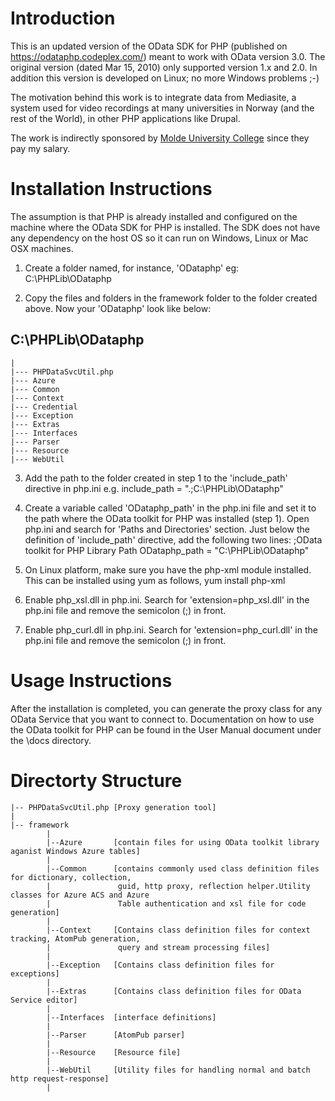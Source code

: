 Introduction
============

This is an updated version of the OData SDK for PHP (published on https://odataphp.codeplex.com/) 
meant to work with OData version 3.0. The original version (dated Mar 15, 2010) only supported 
version 1.x and 2.0. In addition this version is developed on Linux; no more Windows problems ;-)

The motivation behind this work is to integrate data from Mediasite, a system used for video 
recordings at many universities in Norway (and the rest of the World), in other PHP applications
like Drupal.

The work is indirectly sponsored by [Molde University College](http://www.himolde.no/) since 
they pay my salary.

Installation Instructions
=========================

The assumption is that PHP is already installed and configured on the machine where the OData SDK for PHP is installed.
The SDK does not have any dependency on the host OS so it can run on Windows, Linux or Mac OSX machines.

1. Create a folder named, for instance, 'ODataphp' eg: C:\PHPLib\ODataphp

2. Copy the files and folders in the framework folder to the folder created above. Now your 'ODataphp' look like below:

C:\PHPLib\ODataphp
------------------------
	|
	|--- PHPDataSvcUtil.php
	|--- Azure
	|--- Common
	|--- Context
	|--- Credential
	|--- Exception
	|--- Extras
	|--- Interfaces
	|--- Parser
	|--- Resource
	|--- WebUtil

	
3. Add the path to the folder created in step 1 to the 'include_path' directive in php.ini
	e.g.
	include_path = ".;C:\PHPLib\ODataphp"

4. Create a variable called 'ODataphp_path' in the php.ini file and set it to the path where the OData toolkit for PHP was installed (step 1).
   Open php.ini and search for 'Paths and Directories' section. Just below the definition of 'include_path' directive, add the following two lines:
   ;OData toolkit for PHP Library Path
   ODataphp_path = "C:\PHPLib\ODataphp"
   
5. On Linux platform, make sure you have the php-xml module installed. This can be installed using yum as follows,
   yum install php-xml

6. Enable php_xsl.dll in php.ini. 
   Search for 'extension=php_xsl.dll' in the php.ini file and remove the semicolon (;) in front.      

7. Enable php_curl.dll in php.ini. 
   Search for 'extension=php_curl.dll' in the php.ini file and remove the semicolon (;) in front.      

       
Usage Instructions
==================
After the installation is completed, you can generate the proxy class for any OData Service
that you want to connect to. Documentation on how to use the OData toolkit for PHP can be found in the User Manual
document under the \docs directory.
     
Directorty Structure
====================

```
|-- PHPDataSvcUtil.php [Proxy generation tool]
|
|-- framework
        |
        |--Azure       [contain files for using OData toolkit library aganist Windows Azure tables]
        |
        |--Common      [contains commonly used class definition files for dictionary, collection, 
        |               guid, http proxy, reflection helper.Utility classes for Azure ACS and Azure
        |               Table authentication and xsl file for code generation]
        |
        |--Context     [Contains class definition files for context tracking, AtomPub generation,
        |               query and stream processing files]
        |
        |--Exception   [Contains class definition files for exceptions]
        |
        |--Extras      [Contains class definition files for OData Service editor]
        |
        |--Interfaces  [interface definitions]
        |
        |--Parser      [AtomPub parser]
        |
        |--Resource    [Resource file]
        |
        |--WebUtil     [Utility files for handling normal and batch http request-response]
        |
```
